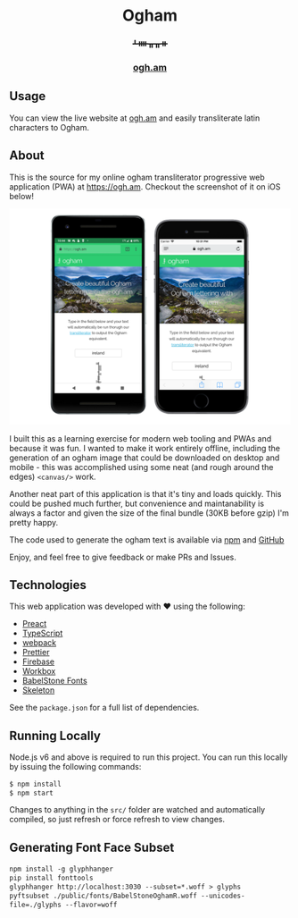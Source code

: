 <h1 align="center">
  Ogham
</h1>
<h3 align="center">ᚆᚓᚂᚂᚑ</h3>
<h3 align="center">
  <a href="https://ogh.am">ogh.am</a>
</h3>

## Usage
You can view the live website at [ogh.am](https://ogh.am) and easily
transliterate latin characters to Ogham.

## About
This is the source for my online ogham transliterator progressive web
application (PWA) at https://ogh.am. Checkout the screenshot of it on iOS below!

![](https://github.com/evanshortiss/ogh.am/raw/master/screenshots/android-ios.png)

I built this as a learning exercise for modern web tooling and PWAs and because
it was fun. I wanted to make it work entirely offline, including the generation
of an ogham image that could be downloaded on desktop and mobile - this was
accomplished using some neat (and rough around the edges) `<canvas/>` work.

Another neat part of this application is that it's tiny and loads quickly. This
could be pushed much further, but convenience and maintanability is always a
factor and given the size of the final bundle (30KB before gzip) I'm pretty
happy.

The code used to generate the ogham text is available via
[npm](https://www.npmjs.com/package/ogham) and
[GitHub](https://github.com/evanshortiss/ogham)

Enjoy, and feel free to give feedback or make PRs and Issues.

## Technologies
This web application was developed with ❤️ using the following:

* [Preact](https://preactjs.com/)
* [TypeScript](https://www.typescriptlang.org/)
* [webpack](https://webpack.js.org/)
* [Prettier](https://prettier.io/)
* [Firebase](https://firebase.google.com/)
* [Workbox](https://developers.google.com/web/tools/workbox/)
* [BabelStone Fonts](http://www.babelstone.co.uk/Ogham/)
* [Skeleton](http://getskeleton.com/)

See the `package.json` for a full list of dependencies.


## Running Locally
Node.js v6 and above is required to run this project. You can run this locally
by issuing the following commands:

```
$ npm install
$ npm start
```

Changes to anything in the `src/` folder are watched and automatically compiled,
so just refresh or force refresh to view changes.


## Generating Font Face Subset

```
npm install -g glyphhanger
pip install fonttools
glyphhanger http://localhost:3030 --subset=*.woff > glyphs
pyftsubset ./public/fonts/BabelStoneOghamR.woff --unicodes-file=./glyphs --flavor=woff
```
